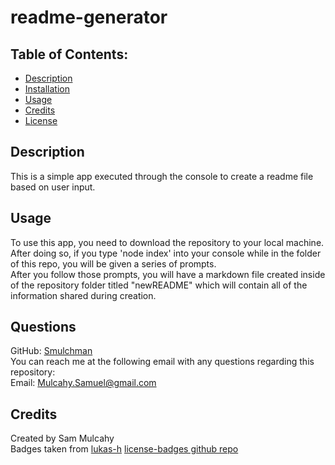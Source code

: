 # readme-generator

## Table of Contents:
- [Description](#installation)
- [Installation](#installation)
- [Usage](#usage)
- [Credits](#credits)
- [License](#license)

## Description

This is a simple app executed through the console to create a readme file based on user input.

## Usage

To use this app, you need to download the repository to your local machine.\
After doing so, if you type 'node index' into your console while in the folder of this repo, you will be given a series of prompts.\
After you follow those prompts, you will have a markdown file created inside of the repository folder titled "newREADME" which will contain all of the information shared during creation.

## Questions

GitHub: [Smulchman](https://github.com/Smulchman)  
You can reach me at the following email with any questions regarding this repository:  
Email: Mulcahy.Samuel@gmail.com

## Credits
Created by Sam Mulcahy  
Badges taken from [lukas-h](https://gist.github.com/lukas-h) [license-badges github repo](https://gist.github.com/lukas-h/2a5d00690736b4c3a7ba#file-license-badges-md)